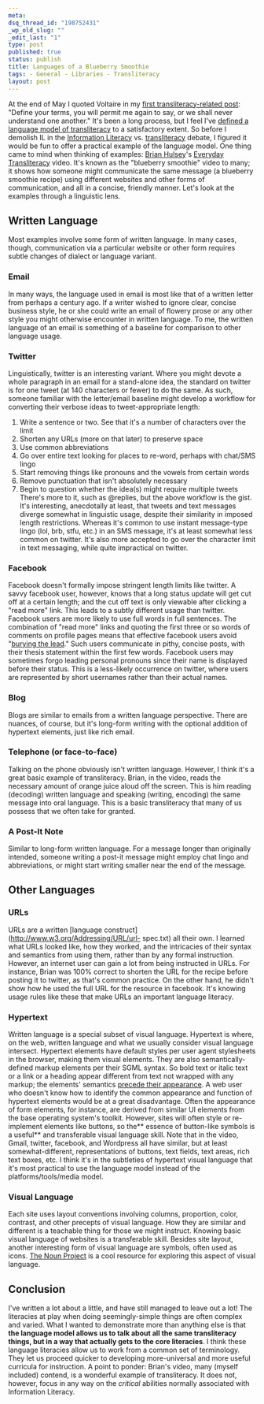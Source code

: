 ```yaml
--- 
meta: 
dsq_thread_id: "198752431" 
_wp_old_slug: "" 
_edit_last: "1" 
type: post 
published: true 
status: publish 
title: Languages of a Blueberry Smoothie 
tags: - General - Libraries - Transliteracy 
layout: post 
--- 
```


At the end of May I quoted Voltaire in my [first transliteracy-related post](http://hawidu.com/2010/05/31/on-transliteracy/): "Define your terms, you will permit me again to say, or we shall never understand one another." It's been a long process, but I feel I've [defined a language model of transliteracy](http://hawidu.com/2010/11/12/redefining-transliteracy/) to a satisfactory extent. So before I demolish IL in the [Information Literacy](http://davidrothman.net/2010/12/19/commensurable-nonsense-transliteracy/) vs. [transliteracy](http://librariesandtransliteracy.wordpress.com/2010/12/20/why-transliteracy/) debate, I figured it would be fun to offer a practical example of the language model. One thing came to mind when thinking of examples: [Brian Hulsey](http://strangedichotomy.wordpress.com/)'s [Everyday Transliteracy](http://www.youtube.com/watch?v=h06FZryyQM4) video. It's known as the "blueberry smoothie" video to many; it shows how someone might communicate the same message (a blueberry smoothie recipe) using different websites and other forms of communication, and all in a concise, friendly manner.  Let's look at the examples through a linguistic lens. 

## Written Language

Most examples involve some form of written language. In many cases, though,
communication via a particular website or other form requires subtle changes
of dialect or language variant.

### Email

In many ways, the language used in email is most like that of a written letter
from perhaps a century ago. If a writer wished to ignore clear, concise
business style, he or she could write an email of flowery prose or any other
style you might otherwise encounter in written language. To me, the written
language of an email is something of a baseline for comparison to other
language usage.

### Twitter

Linguistically, twitter is an interesting variant. Where you might devote a
whole paragraph in an email for a stand-alone idea, the standard on twitter is
for one tweet (at 140 characters or fewer) to do the same. As such, someone
familiar with the letter/email baseline might develop a workflow for
converting their verbose ideas to tweet-appropriate length:

  1. Write a sentence or two. See that it's a number of characters over the limit
  2. Shorten any URLs (more on that later) to preserve space
  3. Use common abbreviations
  4. Go over entire text looking for places to re-word, perhaps with chat/SMS lingo
  5. Start removing things like pronouns and the vowels from certain words
  6. Remove punctuation that isn't absolutely necessary
  7. Begin to question whether the idea(s) might require multiple tweets
There's more to it, such as @replies, but the above workflow is the gist. It's
interesting, anecdotally at least, that tweets and text messages diverge
somewhat in linguistic usage, despite their similarity in imposed length
restrictions. Whereas it's common to use instant message-type lingo (lol, brb,
stfu, etc.) in an SMS message, it's at least somewhat less common on twitter.
It's also more accepted to go over the character limit in text messaging,
while quite impractical on twitter.

### Facebook

Facebook doesn't formally impose stringent length limits like twitter. A savvy
facebook user, however, knows that a long status update will get cut off at a
certain length; and the cut off text is only viewable after clicking a "read
more" link. This leads to a subtly different usage than twitter. Facebook
users are more likely to use full words in full sentences. The combination of
"read more" links and quoting the first three or so words of comments on
profile pages means that effective facebook users avoid "[burying the
lead](http://en.wikipedia.org/wiki/Lead_paragraph#Types_of_leads)." Such users
communicate in pithy, concise posts, with their thesis statement within the
first few words. Facebook users may sometimes forgo leading personal pronouns
since their name is displayed before their status. This is a less-likely
occurrence on twitter, where users are represented by short usernames rather
than their actual names.

### Blog

Blogs are similar to emails from a written language perspective. There are
nuances, of course, but it's long-form writing with the optional addition of
hypertext elements, just like rich email.

### Telephone (or face-to-face)

Talking on the phone obviously isn't written language. However, I think it's a
great basic example of transliteracy. Brian, in the video, reads the necessary
amount of orange juice aloud off the screen. This is him reading (decoding)
written language and speaking (writing, encoding) the same message into oral
language. This is a basic transliteracy that many of us possess that we often
take for granted.

### A Post-It Note

Similar to long-form written language. For a message longer than originally
intended, someone writing a post-it message might employ chat lingo and
abbreviations, or might start writing smaller near the end of the message.

## Other Languages

### URLs

URLs are a written [language construct](http://www.w3.org/Addressing/URL/url-
spec.txt) all their own. I learned what URLs looked like, how they worked, and
the intricacies of their syntax and semantics from using them, rather than by
any formal instruction. However, an internet user can gain a lot from being
instructed in URLs. For instance, Brian was 100% correct to shorten the URL
for the recipe before posting it to twitter, as that's common practice. On the
other hand, he didn't show how he used the full URL for the resource in
facebook. It's knowing usage rules like these that make URLs an important
language literacy.

### Hypertext

Written language is a special subset of visual language. Hypertext is where,
on the web, written language and what we usually consider visual language
intersect. Hypertext elements have default styles per user agent stylesheets
in the browser, making them visual elements. They are also semantically-
defined markup elements per their SGML syntax. So bold text or italic text or
a link or a heading appear different from text not wrapped with any markup;
the elements' semantics [precede their
appearance](http://meyerweb.com/eric/tools/css/reset/). A web user who doesn't
know how to identify the common appearance and function of hypertext elements
would be at a great disadvantage. Often the appearance of form elements, for
instance, are derived from similar UI elements from the base operating
system's toolkit. However, sites will often style or re-implement elements
like buttons, so the** essence of button-like symbols is a useful** and
transferable visual language skill. Note that in the video, Gmail, twitter,
facebook, and Wordpress all have similar, but at least somewhat-different,
representations of buttons, text fields, text areas, rich text boxes, etc. I
think it's in the subtleties of hypertext visual language that it's most
practical to use the language model instead of the platforms/tools/media
model.

### Visual Language

Each site uses layout conventions involving columns, proportion, color,
contrast, and other precepts of visual language. How they are similar and
different is a teachable thing for those we might instruct. Knowing basic
visual language of websites is a transferable skill. Besides site layout,
another interesting form of visual language are symbols, often used as icons.
[The Noun Project](http://www.thenounproject.com/) is a cool resource for
exploring this aspect of visual language.

## Conclusion

I've written a lot about a little, and have still managed to leave out a lot!
The literacies at play when doing seemingly-simple things are often complex
and varied. What I wanted to demonstrate more than anything else is that **the
language model allows us to talk about all the same transliteracy things, but
in a way that actually gets to the core literacies**. I think these language
literacies allow us to work from a common set of terminology. They let us
proceed quicker to developing more-universal and more useful curricula for
instruction. A point to ponder: Brian's video, many (myself included) contend,
is a wonderful example of transliteracy. It does not, however, focus in any
way on the _critical_ abilities normally associated with Information Literacy.

